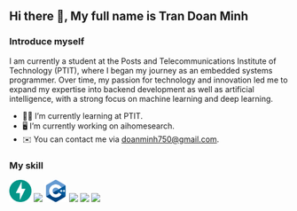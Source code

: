 ## Hi there 👋, My full name is Tran Doan Minh

### Introduce myself
I am currently a student at the Posts and Telecommunications Institute of Technology (PTIT), where I began my journey as an embedded systems programmer. Over time, my passion for technology and innovation led me to expand my expertise into backend development as well as artificial intelligence, with a strong focus on machine learning and deep learning.
- 👨‍🎓 I’m currently learning at PTIT.
- 🖥️ I’m currently working on aihomesearch.
- ✉️  You can contact me via doanminh750@gmail.com.

### My skill
<p align="left">
  <!-- FastAPI -->
  <img src="https://github.com/devicons/devicon/blob/v2.16.0/icons/fastapi/fastapi-original.svg" alt="FastAPI" width="40" />
  <!-- Git -->
  <img src="https://cdn.jsdelivr.net/gh/devicons/devicon/icons/git/git-original.svg" width="40" />
  <!--C/C++ -->
  <img src="https://github.com/devicons/devicon/blob/v2.16.0/icons/cplusplus/cplusplus-original.svg" width="40">
  <!-- Machine Learning -->
  <img src="https://cdn.jsdelivr.net/gh/devicons/devicon/icons/python/python-original.svg" width="40" />
  <img src="https://cdn.jsdelivr.net/gh/devicons/devicon/icons/tensorflow/tensorflow-original.svg" width="40"/>
  <img src="https://cdn.jsdelivr.net/gh/devicons/devicon/icons/pytorch/pytorch-original.svg" width="40"/>
</p>
<!--
**trdminh/trdminh** is a ✨ _special_ ✨ repository because its `README.md` (this file) appears on your GitHub profile.

Here are some ideas to get you started:

- 🔭 I’m currently working on ...
- 🌱 I’m currently learning at PTIT
- 👯 I’m looking to collaborate on ...
- 🤔 I’m looking for help with ...
- 💬 Ask me about ...
- 📫 How to reach me: ...
- 😄 Pronouns: ...
- ⚡ Fun fact: ...
-->
